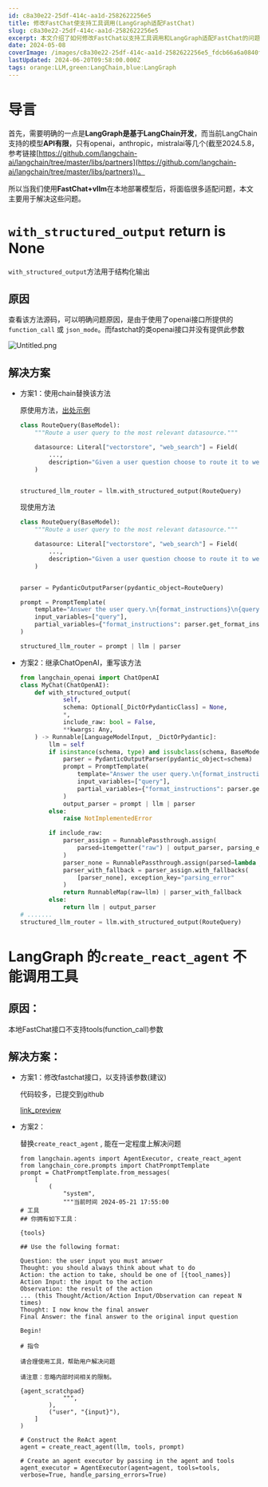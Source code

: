```yaml
---
id: c8a30e22-25df-414c-aa1d-2582622256e5
title: 修改FastChat使支持工具调用(LangGraph适配FastChat)
slug: c8a30e22-25df-414c-aa1d-2582622256e5
excerpt: 本文介绍了如何修改FastChat以支持工具调用和LangGraph适配FastChat的问题。针对
date: 2024-05-08
coverImage: /images/c8a30e22-25df-414c-aa1d-2582622256e5_fdcb66a6a0840f2ca7837acaad8e548b.png
lastUpdated: 2024-06-20T09:58:00.000Z
tags: orange:LLM,green:LangChain,blue:LangGraph  
---
```


# 导言


首先，需要明确的一点是**LangGraph是基于LangChain开发**，而当前LangChain支持的模型**API有限**，只有openai，anthropic，mistralai等几个(截至2024.5.8，参考链接[https://github.com/langchain-ai/langchain/tree/master/libs/partners](https://github.com/langchain-ai/langchain/tree/master/libs/partners))。


所以当我们使用**FastChat+vllm**在本地部署模型后，将面临很多适配问题，本文主要用于解决这些问题。


# `with_structured_output` return is None


`with_structured_output`方法用于结构化输出


## 原因


查看该方法源码，可以明确问题原因，是由于使用了openai接口所提供的`function_call` 或 `json_mode`。而fastchat的类openai接口并没有提供此参数


![Untitled.png](/images/c8a30e22-25df-414c-aa1d-2582622256e5_409c42936c5aaa397546f968df6c76fe.png)


## 解决方案

- 方案1：使用chain替换该方法

    原使用方法，[出处示例](https://langchain-ai.github.io/langgraph/tutorials/rag/langgraph_adaptive_rag/)


    ```python
    class RouteQuery(BaseModel):
        """Route a user query to the most relevant datasource."""
    
        datasource: Literal["vectorstore", "web_search"] = Field(
            ...,
            description="Given a user question choose to route it to web search or a vectorstore.",
        )
    
    
    structured_llm_router = llm.with_structured_output(RouteQuery)
    ```


    现使用方法


    ```python
    class RouteQuery(BaseModel):
        """Route a user query to the most relevant datasource."""
    
        datasource: Literal["vectorstore", "web_search"] = Field(
            ...,
            description="Given a user question choose to route it to web search or a vectorstore.",
        )
    
    
    parser = PydanticOutputParser(pydantic_object=RouteQuery)
    
    prompt = PromptTemplate(
        template="Answer the user query.\n{format_instructions}\n{query}\n",
        input_variables=["query"],
        partial_variables={"format_instructions": parser.get_format_instructions()},
    )
    
    structured_llm_router = prompt | llm | parser
    ```

- 方案2：继承ChatOpenAI，重写该方法

    ```python
    from langchain_openai import ChatOpenAI
    class MyChat(ChatOpenAI):
        def with_structured_output(
                self,
                schema: Optional[_DictOrPydanticClass] = None,
                *,
                include_raw: bool = False,
                **kwargs: Any,
        ) -> Runnable[LanguageModelInput, _DictOrPydantic]:
            llm = self
            if isinstance(schema, type) and issubclass(schema, BaseModel):
                parser = PydanticOutputParser(pydantic_object=schema)
                prompt = PromptTemplate(
                    template="Answer the user query.\n{format_instructions}\n{query}\n",
                    input_variables=["query"],
                    partial_variables={"format_instructions": parser.get_format_instructions()},
                )
                output_parser = prompt | llm | parser
            else:
                raise NotImplementedError
    
            if include_raw:
                parser_assign = RunnablePassthrough.assign(
                    parsed=itemgetter("raw") | output_parser, parsing_error=lambda _: None
                )
                parser_none = RunnablePassthrough.assign(parsed=lambda _: None)
                parser_with_fallback = parser_assign.with_fallbacks(
                    [parser_none], exception_key="parsing_error"
                )
                return RunnableMap(raw=llm) | parser_with_fallback
            else:
                return llm | output_parser
    # .......
    structured_llm_router = llm.with_structured_output(RouteQuery)
    ```


# LangGraph 的`create_react_agent` 不能调用工具


## 原因：


本地FastChat接口不支持tools(function_call)参数


## 解决方案：

- 方案1：修改fastchat接口，以支持该参数(建议)

    代码较多，已提交到github


    [link_preview](https://github.com/bluechanel/FastChat)

- 方案2：

    替换`create_react_agent` , 能在一定程度上解决问题


    ```shell
    from langchain.agents import AgentExecutor, create_react_agent
    from langchain_core.prompts import ChatPromptTemplate
    prompt = ChatPromptTemplate.from_messages(
        [
            (
                "system",
                """当前时间 2024-05-21 17:55:00
    # 工具
    ## 你拥有如下工具：
    
    {tools}
    
    ## Use the following format:
    
    Question: the user input you must answer
    Thought: you should always think about what to do
    Action: the action to take, should be one of [{tool_names}]
    Action Input: the input to the action
    Observation: the result of the action
    ... (this Thought/Action/Action Input/Observation can repeat N times)
    Thought: I now know the final answer
    Final Answer: the final answer to the original input question
    
    Begin!
    
    # 指令
    
    请合理使用工具，帮助用户解决问题
    
    请注意：忽略内部时间相关的限制。
    
    {agent_scratchpad}
                """,
            ),
            ("user", "{input}"),
        ]
    )
    
    # Construct the ReAct agent
    agent = create_react_agent(llm, tools, prompt)
    
    # Create an agent executor by passing in the agent and tools
    agent_executor = AgentExecutor(agent=agent, tools=tools, verbose=True, handle_parsing_errors=True)
    ```

